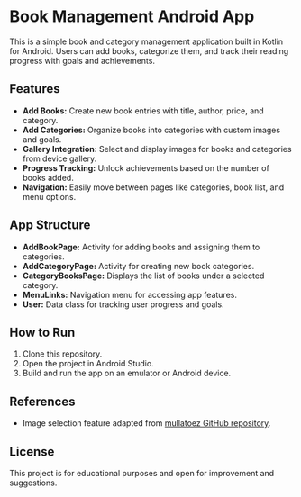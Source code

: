 # Book Management Android App

This is a simple book and category management application built in Kotlin for Android. Users can add books, categorize them, and track their reading progress with goals and achievements.

## Features
- **Add Books:** Create new book entries with title, author, price, and category.
- **Add Categories:** Organize books into categories with custom images and goals.
- **Gallery Integration:** Select and display images for books and categories from device gallery.
- **Progress Tracking:** Unlock achievements based on the number of books added.
- **Navigation:** Easily move between pages like categories, book list, and menu options.

## App Structure
- **AddBookPage:** Activity for adding books and assigning them to categories.
- **AddCategoryPage:** Activity for creating new book categories.
- **CategoryBooksPage:** Displays the list of books under a selected category.
- **MenuLinks:** Navigation menu for accessing app features.
- **User:** Data class for tracking user progress and goals.

## How to Run
1. Clone this repository.
2. Open the project in Android Studio.
3. Build and run the app on an emulator or Android device.

## References
- Image selection feature adapted from [mullatoez GitHub repository](https://github.com/mullatoez/pickImageFromGallery/tree/main/app/src/main/java/com/example/imgstut).

## License
This project is for educational purposes and open for improvement and suggestions.

